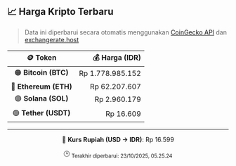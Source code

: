

<!-- HARGA_KRIPTO -->
## 📈 Harga Kripto Terbaru

> Data ini diperbarui secara otomatis menggunakan [CoinGecko API](https://www.coingecko.com/) dan [exchangerate.host](https://exchangerate.host/)

<div align="center">

| 🪙 Token | 💰 Harga (IDR) |
|:------:|---------------:|
| 🟠 **Bitcoin (BTC)**   | Rp 1.778.985.152 |
| 🔵 **Ethereum (ETH)**  | Rp 62.207.607 |
| 🟣 **Solana (SOL)**    | Rp 2.960.179 |
| 🟢 **Tether (USDT)**   | Rp 16.609 |

---

💱 **Kurs Rupiah (USD → IDR)**: Rp 16.599

🕒 <sub>Terakhir diperbarui: 23/10/2025, 05.25.24</sub>

</div>
<!-- /HARGA_KRIPTO -->